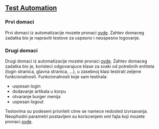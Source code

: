## [Test Automation](https://github.com/Subrutina/tiny-stone/tree/main/src/test/java/week/automationHomework)
### Prvi domaci 
Prvi domaci iz automatizacije mozete pronaci [ovde](https://github.com/Subrutina/tiny-stone/blob/main/src/test/java/week/automationHomework/FirstHomework.java).
Zahtev domaceg zadatka bio je napraviti testove za uspesno i neuspesno logovanje.

### Drugi domaci
Drugi domaci iz automatizacije mozete pronaci [ovde](https://github.com/Subrutina/tiny-stone/blob/main/src/test/java/week/automationHomework/SecondHomework.java).
Zahtev domaceg zadatka bio je, koristeci odgovarajuce klase za svaki od potrebnih entiteta (login stranica, glavna stranica, ...), u zasebnoj klasi testirati zeljene funkcionalnosti.
Funkcionalnosti koje sam testirala:
- uspesan login
- dodavanje artikala u korpu
- otvaranje burger menija
- uspesan logout

Testovima su podeseni prioriteti cime se namece redosled izvrsavanja. Neophodni parametri postavljeni su koriscenjem xml fajla koji mozete pronaci [ovde](https://github.com/Subrutina/tiny-stone/blob/main/src/test/resources/secondHomework.xml).